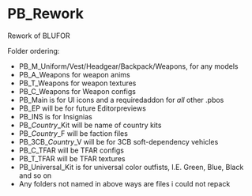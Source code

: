 # PB_Rework
Rework of BLUFOR

Folder ordering:

- PB_M_Uniform/Vest/Headgear/Backpack/Weapons, for any models
- PB_A_Weapons for weapon anims
- PB_T_Weapons for weapon textures
- PB_C_Weapons for Weapon configs
- PB_Main is for UI icons and a requiredaddon for *all* other .pbos
- PB_EP will be for future Editorpreviews
- PB_INS is for Insignias
- PB_*Country*_Kit will be name of country kits
- PB_*Country*_F will be faction files
- PB_3CB_*Country*_V will be for 3CB soft-dependency vehicles
- PB_C_TFAR will be TFAR configs
- PB_T_TFAR will be TFAR textures
- PB_Universal_Kit is for universal color outfists, I.E. Green, Blue, Black and so on
- Any folders not named in above ways are files i could not repack